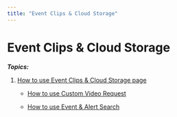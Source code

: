 ```yaml
---
title: "Event Clips & Cloud Storage"
---
```

# Event Clips & Cloud Storage

***Topics:***

1.  [How to use Event Clips & Cloud Storage page](/rosco/product/roscolive2.0/how_to_guide/event_clips_and_cloud_storage/event_clips_and_cloud_storage_page)  
      
    - [How to use Custom Video Request](/rosco/product/roscolive2.0/how_to_guide/event_clips_and_cloud_storage/custom_video_request)  
      
    - [How to use Event & Alert Search](/rosco/product/roscolive2.0/how_to_guide/gps_tracking/event_and_alert_search)  
      
